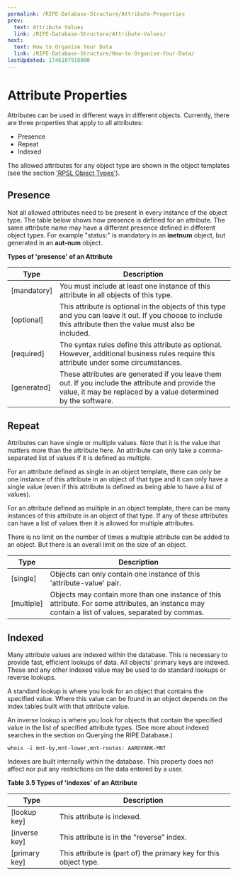 ```yaml
---
permalink: /RIPE-Database-Structure/Attribute-Properties
prev:
  text: Attribute Values
  link: /RIPE-Database-Structure/Attribute-Values/
next:
  text: How to Organise Your Data
  link: /RIPE-Database-Structure/How-to-Organise-Your-Data/
lastUpdated: 1746107918000
---
```


# Attribute Properties

Attributes can be used in different ways in different objects. Currently, there are three properties that apply to all attributes:

* Presence
* Repeat
* Indexed

The allowed attributes for any object type are shown in the object templates (see the section ['RPSL Object Types'](../RPSL-Object-Types#rpsl-object-types)).


## Presence

Not all allowed attributes need to be present in every instance of the object type. The table below shows how presence is defined for an attribute. The same attribute name may have a different presence defined in different object types. For example "status:" is mandatory in an **inetnum** object, but generated in an **aut-num** object.

**Types of 'presence' of an Attribute**

| Type | Description |
| --- | --- |
| [mandatory] | You must include at least one instance of this attribute in all objects of this type. |
| [optional] | This attribute is optional in the objects of this type and you can leave it out. If you choose to include this attribute then the value must also be included. |
| [required] | The syntax rules define this attribute as optional. However, additional business rules require this attribute under some circumstances. |
| [generated] | These attributes are generated if you leave them out. If you include the attribute and provide the value, it may be replaced by a value determined by the software. |


## Repeat

Attributes can have single or multiple values. Note that it is the value that matters more than the attribute here. An attribute can only take a comma-separated list of values if it is defined as multiple.

For an attribute defined as single in an object template, there can only be one instance of this attribute in an object of that type and it can only have a single value (even if this attribute is defined as being able to have a list of values).

For an attribute defined as multiple in an object template, there can be many instances of this attribute in an object of that type. If any of these attributes can have a list of values then it is allowed for multiple attributes.

There is no limit on the number of times a multiple attribute can be added to an object. But there is an overall limit on the size of an object.


| Type | Description |
| --- | --- |
| [single] | Objects can only contain one instance of this 'attribute-value' pair. |
| [multiple] | Objects may contain more than one instance of this attribute. For some attributes, an instance may contain a list of values, separated by commas. |


## Indexed

Many attribute values are indexed within the database. This is necessary to provide fast, efficient lookups of data. All objects' primary keys are indexed. These and any other indexed value may be used to do standard lookups or reverse lookups.

A standard lookup is where you look for an object that contains the specified value. Where this value can be found in an object depends on the index tables built with that attribute value.

An inverse lookup is where you look for objects that contain the specified value in the list of specified attribute types. (See more about indexed searches in the section on Querying the RIPE Database.)

    whois -i mnt-by,mnt-lower,mnt-routes: AARDVARK-MNT

Indexes are built internally within the database. This property does not affect nor put any restrictions on the data entered by a user.

**Table 3.5 Types of 'indexes' of an Attribute**

| Type | Description |
| --- | --- |
| [lookup key] | This attribute is indexed. |
| [inverse key] | This attribute is in the "reverse" index. |
| [primary key] | This attribute is (part of) the primary key for this object type. |
